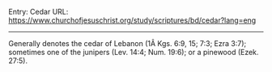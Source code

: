 Entry: Cedar
URL: https://www.churchofjesuschrist.org/study/scriptures/bd/cedar?lang=eng

---

Generally denotes the cedar of Lebanon (1Â Kgs. 6:9, 15; 7:3; Ezra 3:7); sometimes one of the junipers (Lev. 14:4; Num. 19:6); or a pinewood (Ezek. 27:5).
